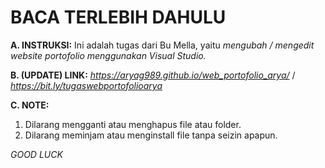 # BACA TERLEBIH DAHULU
**A. INSTRUKSI:**
Ini adalah tugas dari Bu Mella, yaitu *mengubah / mengedit website portofolio menggunakan Visual Studio.*

**B. (UPDATE) LINK:**
_https://aryag989.github.io/web_portofolio_arya/_ / _https://bit.ly/tugaswebportofolioarya_

**C. NOTE:**
1. Dilarang mengganti atau menghapus file atau folder.
2. Dilarang meminjam atau menginstall file tanpa seizin apapun.



*GOOD LUCK*
